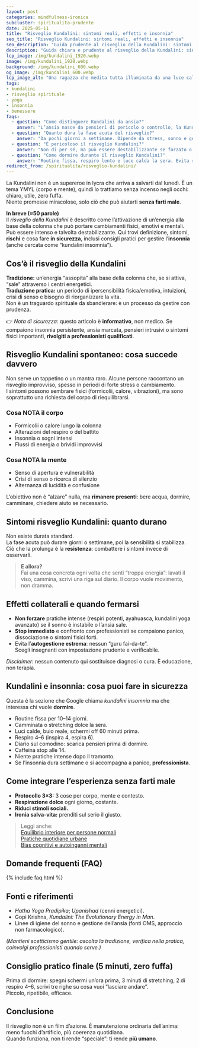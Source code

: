 ```yaml
---
layout: post
categories: mindfulness-ironica
subcluster: spiritualita-prudente
date: 2025-05-11
title: "Risveglio Kundalini: sintomi reali, effetti e insonnia"
seo_title: "Risveglio Kundalini: sintomi reali, effetti e insonnia"
seo_description: "Guida prudente al risveglio della Kundalini: sintomi reali, effetti, insonnia e come gestire ansia e energia senza rischi."
description: "Guida chiara e prudente al risveglio della Kundalini: sintomi, rischi e consigli pratici per gestire insonnia e ansia, con FAQ e fonti."
lcp_image: /img/kundalini_1920.webp
image: /img/kundalini_1920.webp
background: /img/kundalini_600.webp
og_image: /img/kundalini_600.webp
lcp_image_alt: "Una ragazza che medita tutta illuminata da una luce calda in stile risveglio kundalini"
tags:
- kundalini
- risveglio spirituale
- yoga
- insonnia
- benessere
faqs:
  - question: "Come distinguere Kundalini da ansia?"
    answer: "L’ansia nasce da pensieri di pericolo o controllo, la Kundalini da un eccesso di energia fisica e percettiva. Se prevalgono tachicardia, insonnia e iper-vigilanza, valuta un approccio integrato con medico e terapeuta."
  - question: "Quanto dura la fase acuta del risveglio?"
    answer: "Da pochi giorni a settimane. Dipende da stress, sonno e gestione emotiva. Stabilità e gradualità riducono la durata delle fasi intense."
  - question: "È pericoloso il risveglio Kundalini?"
    answer: "Non di per sé, ma può essere destabilizzante se forzato o vissuto senza guida. Evita pratiche estreme e cerca supporto se compaiono panico o insonnia prolungata."
  - question: "Come dormire durante il risveglio Kundalini?"
    answer: "Routine fissa, respiro lento e luce calda la sera. Evita respirazioni intense, caffeina e contenuti stimolanti prima di dormire."
redirect_from: /spiritualita/risveglio-kundalini/
---
```


La Kundalini non è un supereroe in lycra che arriva a salvarti dal lunedì. È un tema YMYL (corpo e mente), quindi lo trattiamo senza incenso negli occhi: chiaro, utile, zero fuffa.  
Niente promesse miracolose, solo ciò che può aiutarti **senza farti male**.

**In breve (≈50 parole)**  
Il *risveglio della Kundalini* è descritto come l’attivazione di un’energia alla base della colonna che può portare cambiamenti fisici, emotivi e mentali. Può essere intenso e talvolta destabilizzante. Qui trovi definizione, sintomi, **rischi** e cosa fare **in sicurezza**, inclusi consigli pratici per gestire l’**insonnia** (anche cercata come “kundalini insomnia”).


## Cos’è il risveglio della Kundalini

**Tradizione:** un’energia “assopita” alla base della colonna che, se si attiva, “sale” attraverso i centri energetici.  
**Traduzione pratica:** un periodo di ipersensibilità fisica/emotiva, intuizioni, crisi di senso e bisogno di riorganizzare la vita.  
Non è un traguardo spirituale da sbandierare: è un processo da gestire con prudenza.

👉 *Nota di sicurezza:* questo articolo è **informativo**, non medico. Se compaiono insonnia persistente, ansia marcata, pensieri intrusivi o sintomi fisici importanti, **rivolgiti a professionisti qualificati**.


## Risveglio Kundalini spontaneo: cosa succede davvero

Non serve un tappetino o un mantra raro. Alcune persone raccontano un risveglio improvviso, spesso in periodi di forte stress o cambiamento.  
I sintomi possono sembrare fisici (formicolii, calore, vibrazioni), ma sono soprattutto una richiesta del corpo di riequilibrarsi.

### Cosa NOTA il corpo
- Formicolii o calore lungo la colonna  
- Alterazioni del respiro o del battito  
- Insonnia o sogni intensi  
- Flussi di energia o brividi improvvisi  

### Cosa NOTA la mente
- Senso di apertura e vulnerabilità  
- Crisi di senso o ricerca di silenzio  
- Alternanza di lucidità e confusione  

L’obiettivo non è “alzare” nulla, ma **rimanere presenti**: bere acqua, dormire, camminare, chiedere aiuto se necessario.


## Sintomi risveglio Kundalini: quanto durano

Non esiste durata standard.  
La fase acuta può durare giorni o settimane, poi la sensibilità si stabilizza.  
Ciò che la prolunga è la **resistenza**: combattere i sintomi invece di osservarli.

> **E allora?**  
> Fai una cosa concreta ogni volta che senti “troppa energia”: lavati il viso, cammina, scrivi una riga sul diario. Il corpo vuole movimento, non dramma.


## Effetti collaterali e quando fermarsi

- **Non forzare** pratiche intense (respiri potenti, ayahuasca, kundalini yoga avanzato) se il sonno è instabile o l’ansia sale.  
- **Stop immediato** e confronto con professionisti se compaiono panico, dissociazione o sintomi fisici forti.  
- Evita l’**autogestione estrema**: nessun “guru fai-da-te”.  
Scegli insegnanti con impostazione prudente e verificabile.

*Disclaimer:* nessun contenuto qui sostituisce diagnosi o cura. È educazione, non terapia.


## Kundalini e insonnia: cosa puoi fare in sicurezza

Questa è la sezione che Google chiama *kundalini insomnia* ma che interessa chi vuole **dormire**.

- Routine fissa per 10–14 giorni.  
- Camminata o stretching dolce la sera.  
- Luci calde, buio reale, schermi off 60 minuti prima.  
- Respiro 4–6 (inspira 4, espira 6).  
- Diario sul comodino: scarica pensieri prima di dormire.  
- Caffeina stop alle 14.  
- Niente pratiche intense dopo il tramonto.  
- Se l’insonnia dura settimane o si accompagna a panico, **professionista**.


## Come integrare l’esperienza senza farti male

- **Protocollo 3×3:** 3 cose per corpo, mente e contesto.  
- **Respirazione dolce** ogni giorno, costante.  
- **Riduci stimoli sociali.**  
- **Ironia salva-vita:** prenditi sul serio il giusto.  

> Leggi anche:  
> [Equilibrio interiore per persone normali](/mindfulness-ironica/equilibrio-interiore-per-persone-normali/)  
> [Pratiche quotidiane urbane](/mindfulness-ironica/pratiche-quotidiane-urbane/)  
> [Bias cognitivi e autoinganni mentali](/filosofia-pratica/bias-cognitivi/)


## Domande frequenti (FAQ)

{% include faq.html %}


## Fonti e riferimenti

- *Hatha Yoga Pradipika*; *Upanishad* (cenni energetici).  
- Gopi Krishna, *Kundalini: The Evolutionary Energy in Man*.  
- Linee di igiene del sonno e gestione dell’ansia (fonti OMS, approccio non farmacologico).  

*(Mantieni scetticismo gentile: ascolta la tradizione, verifica nella pratica, coinvolgi professionisti quando serve.)*


## Consiglio pratico finale (5 minuti, zero fuffa)

Prima di dormire: spegni schermi un’ora prima, 3 minuti di stretching, 2 di respiro 4–6, scrivi tre righe su cosa vuoi “lasciare andare”.  
Piccolo, ripetibile, efficace.

## Conclusione

Il risveglio non è un film d’azione. È manutenzione ordinaria dell’anima: meno fuochi d’artificio, più coerenza quotidiana.  
Quando funziona, non ti rende “speciale”: ti rende **più umano**.

